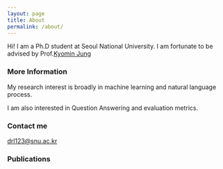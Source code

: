 ```yaml
---
layout: page
title: About
permalink: /about/
---
```


Hi! I am a Ph.D student at Seoul National University. I am fortunate to be advised by Prof.[Kyomin Jung](http://milab.snu.ac.kr/kjung/index.html)

### More Information

My research interest is broadly in machine learning and natural language process. 

I am also interested in Question Answering and evaluation metrics.

### Contact me

[drl123@snu.ac.kr](mailto:drl123@snu.ac.kr)

### Publications
